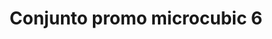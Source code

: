 ---
title: Conjunto promo microcubic 6
date: 
draft: false

# descripcion
description : Conjunto de cadena y dije con microcubic. Largo de cadena 40, 45 o 50 cm a elección

materials: 

color: 

dimensions: 

code: 06-12-0701

type: "Conjuntos"

categories: []

price: $3.240,00

price_eftvo: $2.750,00

# Images
# first image will be shown in the product page
images:
  # - image: "images/path_to_image"
  # La ubicacion de las imagenes es imagenes/Conjuntos/Colgantes.Cadenas/06-12-0701-conjunto-promo-microcubic-6

---
